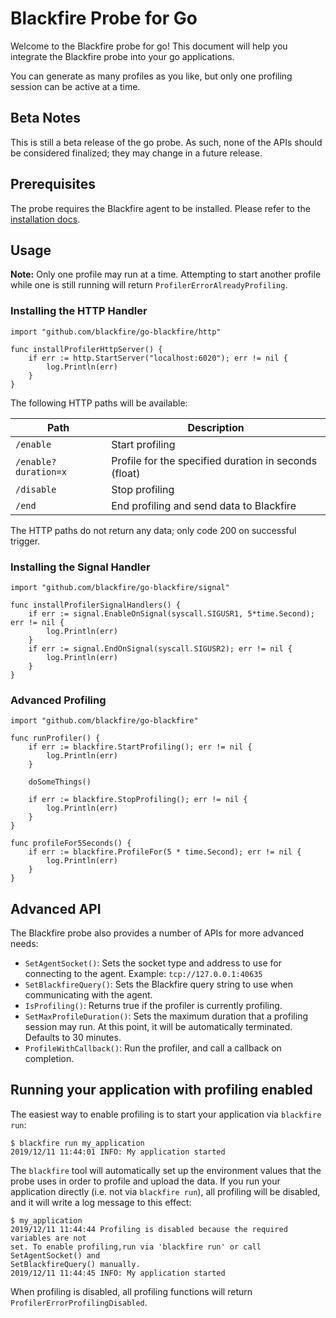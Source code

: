 Blackfire Probe for Go
======================

Welcome to the Blackfire probe for go! This document will help you integrate the
Blackfire probe into your go applications.

You can generate as many profiles as you like, but only one profiling session
can be active at a time.

Beta Notes
----------

This is still a beta release of the go probe. As such, none of the APIs should
be considered finalized; they may change in a future release.

Prerequisites
-------------

The probe requires the Blackfire agent to be installed.
Please refer to the [installation docs](https://blackfire.io/docs/up-and-running/installation).

Usage
-----

**Note:** Only one profile may run at a time. Attempting to start another
profile while one is still running will return `ProfilerErrorAlreadyProfiling`.

### Installing the HTTP Handler

```golang
import "github.com/blackfire/go-blackfire/http"

func installProfilerHttpServer() {
	if err := http.StartServer("localhost:6020"); err != nil {
		log.Println(err)
	}
}
```

The following HTTP paths will be available:

| Path                 | Description                                           |
| -------------------- | ----------------------------------------------------- |
| `/enable`            | Start profiling                                       |
| `/enable?duration=x` | Profile for the specified duration in seconds (float) |
| `/disable`           | Stop profiling                                        |
| `/end`               | End profiling and send data to Blackfire              |

The HTTP paths do not return any data; only code 200 on successful trigger.

### Installing the Signal Handler

```golang
import "github.com/blackfire/go-blackfire/signal"

func installProfilerSignalHandlers() {
	if err := signal.EnableOnSignal(syscall.SIGUSR1, 5*time.Second); err != nil {
		log.Println(err)
	}
	if err := signal.EndOnSignal(syscall.SIGUSR2); err != nil {
		log.Println(err)
	}
}
```

### Advanced Profiling

```golang
import "github.com/blackfire/go-blackfire"

func runProfiler() {
	if err := blackfire.StartProfiling(); err != nil {
		log.Println(err)
	}

	doSomeThings()

	if err := blackfire.StopProfiling(); err != nil {
		log.Println(err)
	}
}

func profileFor5Seconds() {
	if err := blackfire.ProfileFor(5 * time.Second); err != nil {
		log.Println(err)
	}
}
```

Advanced API
------------

The Blackfire probe also provides a number of APIs for more advanced needs:

- `SetAgentSocket()`: Sets the socket type and address to use for connecting to
  the agent. Example: `tcp://127.0.0.1:40635`
- `SetBlackfireQuery()`: Sets the Blackfire query string to use when
  communicating with the agent.
- `IsProfiling()`: Returns true if the profiler is currently profiling.
- `SetMaxProfileDuration()`: Sets the maximum duration that a profiling session
  may run. At this point, it will be automatically terminated. Defaults to 30 minutes.
- `ProfileWithCallback()`: Run the profiler, and call a callback on completion.

Running your application with profiling enabled
-----------------------------------------------

The easiest way to enable profiling is to start your application via `blackfire run`:

```
$ blackfire run my_application
2019/12/11 11:44:01 INFO: My application started
```

The `blackfire` tool will automatically set up the environment values that the
probe uses in order to profile and upload the data. If you run your application
directly (i.e. not via `blackfire run`), all profiling will be disabled, and it
will write a log message to this effect:

```
$ my_application
2019/12/11 11:44:44 Profiling is disabled because the required variables are not
set. To enable profiling,run via 'blackfire run' or call SetAgentSocket() and
SetBlackfireQuery() manually.
2019/12/11 11:44:45 INFO: My application started
```

When profiling is disabled, all profiling functions will return
`ProfilerErrorProfilingDisabled`.
